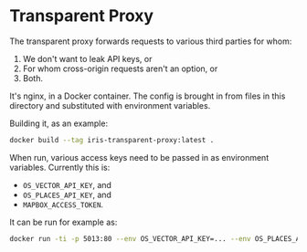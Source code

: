 # Transparent Proxy

The transparent proxy forwards requests to various third parties for whom:

1. We don't want to leak API keys, or
2. For whom cross-origin requests aren't an option, or
3. Both.

It's nginx, in a Docker container. The config is brought in from files in this directory and substituted with environment variables.

Building it, as an example:

```bash
docker build --tag iris-transparent-proxy:latest .
```

When run, various access keys need to be passed in as environment variables. Currently this is:

- `OS_VECTOR_API_KEY`, and
- `OS_PLACES_API_KEY`, and
- `MAPBOX_ACCESS_TOKEN`.

It can be run for example as:

```bash
docker run -ti -p 5013:80 --env OS_VECTOR_API_KEY=... --env OS_PLACES_API_KEY=... --env MAPBOX_ACCESS_TOKEN=... iris-transparent-proxy:latest
```
